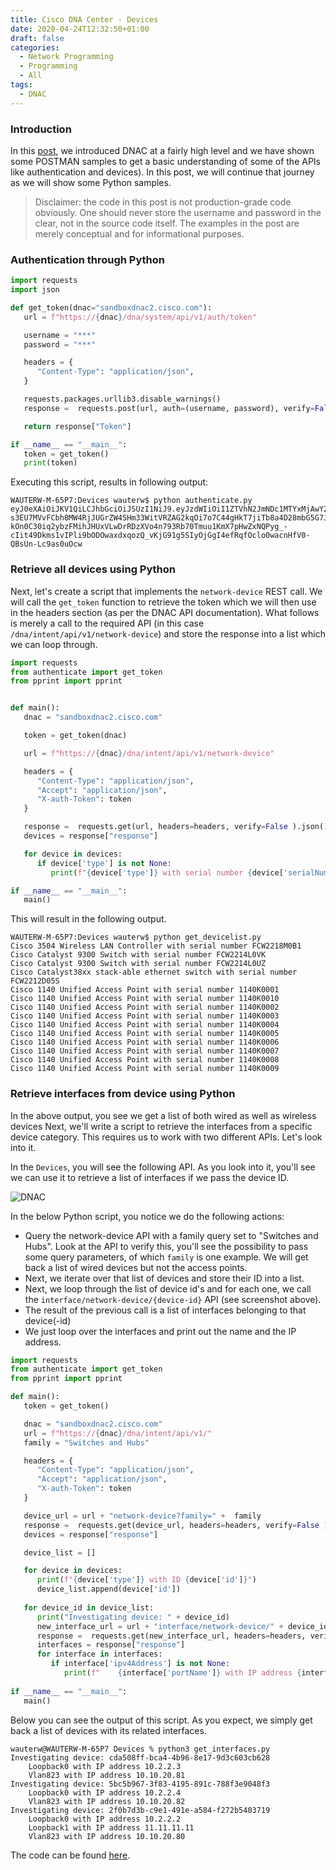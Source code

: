 ```yaml
---
title: Cisco DNA Center - Devices
date: 2020-04-24T12:32:50+01:00
draft: false
categories:
  - Network Programming
  - Programming
  - All
tags:
  - DNAC
---
```

### Introduction

In this [post](https://blog.wimwauters.com/networkprogrammability/2020-04-22_dnac_gettingstarted/), we introduced DNAC at a fairly high level and we have shown some POSTMAN samples to get a basic understanding of some of the APIs like authentication and devices). In this post, we will continue that journey as we will show some  Python samples.

>Disclaimer: the code in this post is not production-grade code obviously. One should never store the username and password in the clear, not in the source code itself. The examples in the post are merely conceptual and for informational purposes.

### Authentication through Python

```python
import requests
import json

def get_token(dnac="sandboxdnac2.cisco.com"):  
   url = f"https://{dnac}/dna/system/api/v1/auth/token"

   username = "***"
   password = "***"

   headers = {
      "Content-Type": "application/json",
   }

   requests.packages.urllib3.disable_warnings()
   response =  requests.post(url, auth=(username, password), verify=False).json()

   return response["Token"]

if __name__ == "__main__":
   token = get_token()
   print(token)
```
Executing this script, results in following output:
```
WAUTERW-M-65P7:Devices wauterw$ python authenticate.py 
eyJ0eXAiOiJKV1QiLCJhbGciOiJSUzI1NiJ9.eyJzdWIiOiI1ZTVhN2JmNDc1MTYxMjAwY2M0YWUwNjQiLCJhdXRoU291cmNlIjoiaW50ZXJuYWwiLCJ0ZW5hbnROYW1lIjoiVE5UMCIsInJvbGVzIjpbIjVlNWE0MzI2NzUxNjEyMDBjYzRhYzk2MyJdLCJ0ZW5hbnRJZCI6IjVlNWE0MzI1NzUxNjEyMDBjYzRhYzk1YyIsImV4cCI6MTU4NzU0OTY0MywiaWF0IjoxNTg3NTQ2MDQzLCJqdGkiOiJjNDUyOTI3OS01ZTkwLTRhZmMtYjYxYS1hNzJiNWM0NmMzOTMiLCJ1c2VybmFtZSI6ImRldm5ldHVzZXIifQ.Kq6LM60eRXg2ubmiXjh8Vy5fmLN3M1VkmTj0CLLMYYvU6G8-s3EU7MVvFCbh8MW4RjJUGrZW4SHm33WitVRZAG2kqOi7o7C44gHkT7jiTb8a4D28mbG5G7JXRPTi6_77wK6l09plualxLYmT3jYGTaRvhpIHqg_q7Y8e2GYUsjOROkqW7mz8NrvHvVuK1nGQ1JrP-kOn0C30iq2ybzFMihJHUxVLwDrRDzXVo4n793Rb70Tmuu1KmX7pHwZxNQPyg_-cIit49Dkms1vIPli9bODOwaxdxqozQ_vKjG91g5SIyOjGgI4efRqfOclo0wacnHfV0-QBsUn-Lc9as0uOcw
```

### Retrieve all devices using Python

Next, let's create a script that implements the `network-device` REST call. We will call the `get_token` function to retrieve the token which we will then use in the headers section (as per the DNAC API documentation). What follows is merely a call to the required API (in this case `/dna/intent/api/v1/network-device`) and store the response into a list which we can loop through.

```python
import requests
from authenticate import get_token
from pprint import pprint


def main():
   dnac = "sandboxdnac2.cisco.com"

   token = get_token(dnac)

   url = f"https://{dnac}/dna/intent/api/v1/network-device"

   headers = {
      "Content-Type": "application/json",
      "Accept": "application/json",
      "X-auth-Token": token 
   }

   response =  requests.get(url, headers=headers, verify=False ).json()
   devices = response["response"]

   for device in devices:
      if device['type'] is not None:
         print(f"{device['type']} with serial number {device['serialNumber']}")

if __name__ == "__main__":
   main()
```
This will result in the following output.
```
WAUTERW-M-65P7:Devices wauterw$ python get_devicelist.py 
Cisco 3504 Wireless LAN Controller with serial number FCW2218M0B1
Cisco Catalyst 9300 Switch with serial number FCW2214L0VK
Cisco Catalyst 9300 Switch with serial number FCW2214L0UZ
Cisco Catalyst38xx stack-able ethernet switch with serial number FCW2212D05S
Cisco 1140 Unified Access Point with serial number 1140K0001
Cisco 1140 Unified Access Point with serial number 1140K0010
Cisco 1140 Unified Access Point with serial number 1140K0002
Cisco 1140 Unified Access Point with serial number 1140K0003
Cisco 1140 Unified Access Point with serial number 1140K0004
Cisco 1140 Unified Access Point with serial number 1140K0005
Cisco 1140 Unified Access Point with serial number 1140K0006
Cisco 1140 Unified Access Point with serial number 1140K0007
Cisco 1140 Unified Access Point with serial number 1140K0008
Cisco 1140 Unified Access Point with serial number 1140K0009
```

### Retrieve interfaces from device using Python

In the above output, you see we get a list of both wired as well as wireless devices Next, we'll write a script to retrieve the interfaces from a specific device category. This requires us to work with two different APIs. Let's look into it.

In the `Devices`, you will see the following API. As you look into it, you'll see we can use it to retrieve a list of interfaces if we pass the device ID.

![DNAC](/images/2020-04-24-1.png)

In the below Python script, you notice we do the following actions:
- Query the network-device API with a family query set to "Switches and Hubs". Look at the API to verify this, you'll see the possibility to pass some query parameters, of which `family` is one example. We will get back a list of wired devices but not the access points. 
- Next, we iterate over that list of devices and store their ID into a list.
- Next, we loop through the list of device id's and for each one, we call the `interface/network-device/{device-id}` API (see screenshot above).
- The result of the previous call is a list of interfaces belonging to that device(-id)
- We just loop over the interfaces and print out the name and the IP address.

```python
import requests
from authenticate import get_token
from pprint import pprint

def main():
   token = get_token()

   dnac = "sandboxdnac2.cisco.com"
   url = f"https://{dnac}/dna/intent/api/v1/"
   family = "Switches and Hubs"

   headers = {
      "Content-Type": "application/json",
      "Accept": "application/json",
      "X-auth-Token": token 
   }

   device_url = url + "network-device?family=" +  family
   response =  requests.get(device_url, headers=headers, verify=False ).json()
   devices = response["response"]

   device_list = []

   for device in devices:
      print(f"{device['type']} with ID {device['id']}")
      device_list.append(device['id'])
 
   for device_id in device_list:
      print("Investigating device: " + device_id)
      new_interface_url = url + "interface/network-device/" + device_id
      response =  requests.get(new_interface_url, headers=headers, verify=False ).json()
      interfaces = response["response"]
      for interface in interfaces:
         if interface['ipv4Address'] is not None:
            print(f"    {interface['portName']} with IP address {interface['ipv4Address']}")
      
if __name__ == "__main__":
   main() 
```
Below you can see the output of this script. As you expect, we simply get back a list of devices with its related interfaces.

```
wauterw@WAUTERW-M-65P7 Devices % python3 get_interfaces.py
Investigating device: cda508ff-bca4-4b96-8e17-9d3c603cb628
    Loopback0 with IP address 10.2.2.3
    Vlan823 with IP address 10.10.20.81
Investigating device: 5bc5b967-3f83-4195-891c-788f3e9048f3
    Loopback0 with IP address 10.2.2.4
    Vlan823 with IP address 10.10.20.82
Investigating device: 2f0b7d3b-c9e1-491e-a584-f272b5403719
    Loopback0 with IP address 10.2.2.2
    Loopback1 with IP address 11.11.11.11
    Vlan823 with IP address 10.10.20.80
```

The code can be found [here](https://github.com/wiwa1978/blog-hugo-netlify-code/tree/master/DNAC_PythonRequests/Devices).